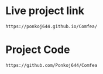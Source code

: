 # Live project link

    https://ponkoj644.github.io/Comfea/

# Project Code

    https://github.com/Ponkoj644/Comfea
